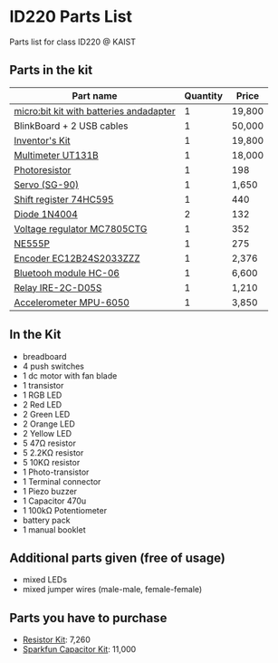 # ID220 Parts List
Parts list for class ID220 @ KAIST

## Parts in the kit

| Part name                                                                                      | Quantity | Price  |
| ---------------------------------------------------------------------------------------------- | -------- | ------ |
| [micro:bit kit with batteries andadapter ](https://www.devicemart.co.kr/goods/view?no=1386144) | 1        | 19,800 |
| BlinkBoard + 2 USB cables                                                                      | 1        | 50,000 |
| [Inventor's Kit](https://www.devicemart.co.kr/goods/view?no=1386035)                           | 1        | 19,800 |
| [Multimeter UT131B](https://www.devicemart.co.kr/goods/view?no=1383581)                        | 1        | 18,000 |
| [Photoresistor](https://www.devicemart.co.kr/goods/view?no=11364)                              | 1        | 198    |
| [Servo (SG-90)](https://www.devicemart.co.kr/goods/view?no=1128421)                            | 1        | 1,650  |
| [Shift register 74HC595](https://www.devicemart.co.kr/goods/view?no=3566)                      | 1        | 440    |
| [Diode 1N4004](https://www.devicemart.co.kr/goods/view?no=23)                                  | 2        | 132    |
| [Voltage regulator MC7805CTG](https://www.devicemart.co.kr/goods/view?no=1322887)              | 1        | 352    |
| [NE555P](https://www.devicemart.co.kr/goods/view?no=1058745)                                   | 1        | 275    |
| [Encoder EC12B24S2033ZZZ](https://www.devicemart.co.kr/goods/view?)                            | 1        | 2,376  |
| [Bluetooh module HC-06](https://www.devicemart.co.kr/goods/view?no=1376882)                    | 1        | 6,600  |
| [Relay IRE-2C-D05S](https://www.devicemart.co.kr/goods/view?no=9929)                           | 1        | 1,210  |
| [Accelerometer MPU-6050](https://www.devicemart.co.kr/goods/view?no=1247052)                   | 1        | 3,850  |

## In the Kit

- breadboard
- 4 push switches
- 1 dc motor with fan blade
- 1 transistor
- 1 RGB LED
- 2 Red LED
- 2 Green LED
- 2 Orange LED
- 2 Yellow LED
- 5 47Ω resistor
- 5 2.2KΩ resistor
- 5 10KΩ resistor
- 1 Photo-transistor
- 1 Terminal connector
- 1 Piezo buzzer
- 1 Capacitor 470u
- 1 100kΩ Potentiometer
- battery pack
- 1 manual booklet

## Additional parts given (free of usage)

- mixed LEDs
- mixed jumper wires (male-male, female-female)

## Parts you have to purchase

- [Resistor Kit](https://www.devicemart.co.kr/goods/view?no=12138735): 7,260
- [Sparkfun Capacitor Kit](https://www.devicemart.co.kr/goods/view?no=1278042): 11,000
